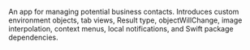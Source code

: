 An app for managing potential business contacts. Introduces custom environment objects, tab views, Result type, objectWillChange, image interpolation, context menus, local notifications, and Swift package dependencies.
